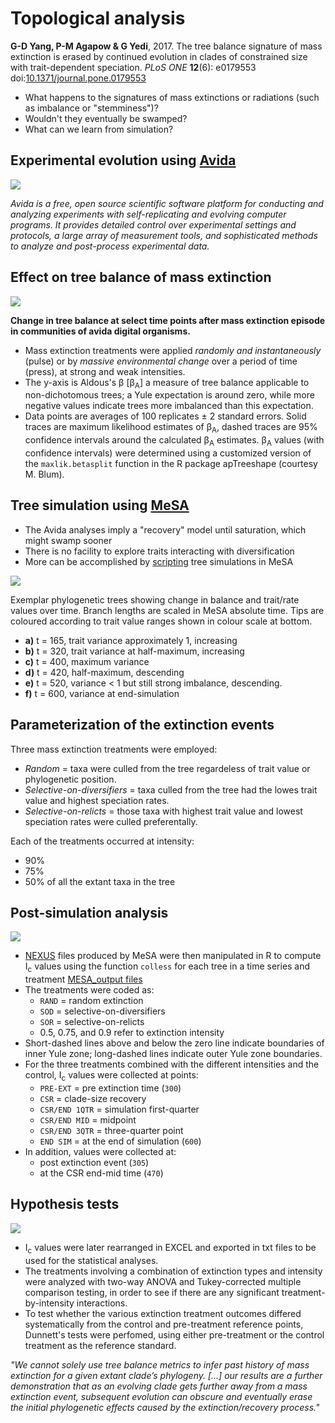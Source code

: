 Topological analysis
====================

**G-D Yang, P-M Agapow & G Yedi**, 2017. The tree balance signature of mass extinction is 
erased by continued evolution in clades of constrained size with trait-dependent 
speciation. _PLoS ONE_ **12**(6): e0179553
doi:[10.1371/journal.pone.0179553](https://doi.org/10.1371/journal.pone.0179553)

- What happens to the signatures of mass extinctions or radiations (such as imbalance or
  "stemminess")? 
- Wouldn't they eventually be swamped?
- What can we learn from simulation?

Experimental evolution using [Avida](http://avida.devosoft.org/)
----------------------------------------------------------------

![](lecture/avida.png)

_Avida is a free, open source scientific software platform for conducting and analyzing 
experiments with self-replicating and evolving computer programs. It provides detailed 
control over experimental settings and protocols, a large array of measurement tools, 
and sophisticated methods to analyze and post-process experimental data._

Effect on tree balance of mass extinction
-----------------------------------------

![](lecture/fig1.png)

**Change in tree balance at select time points after mass extinction episode in 
communities of avida digital organisms.**

- Mass extinction treatments were applied _randomly and instantaneously_ (pulse) or by 
  _massive environmental change_ over a period of time (press), at strong and weak 
  intensities.
- The y-axis is Aldous's β [β<sub>A</sub>] a measure of tree balance applicable to 
  non-dichotomous trees; a Yule expectation is around zero, while more negative values 
  indicate trees more imbalanced than this expectation.
- Data points are averages of 100 replicates ± 2 standard errors. Solid traces are 
  maximum likelihood estimates of β<sub>A</sub>, dashed traces are 95% confidence 
  intervals around the calculated β<sub>A</sub> estimates. β<sub>A</sub> values (with 
  confidence intervals) were determined using a customized version of the 
  `maxlik.betasplit` function in the R package apTreeshape (courtesy M. Blum).
  
Tree simulation using [MeSA](http://www.agapow.net/software/mesa/)
------------------------------------------------------------------

- The Avida analyses imply a "recovery" model until saturation, which might swamp sooner
- There is no facility to explore traits interacting with diversification
- More can be accomplished by [scripting](http://datadryad.org/resource/doi:10.5061/dryad.sm379/15)
  tree simulations in MeSA

![](lecture/fig3.png)

Exemplar phylogenetic trees showing change in balance and trait/rate values over time.
Branch lengths are scaled in MeSA absolute time. Tips are coloured according to trait 
value ranges shown in colour scale at bottom.

- **a)** t = 165, trait variance approximately 1, increasing
- **b)** t = 320, trait variance at half-maximum, increasing
- **c)** t = 400, maximum variance
- **d)** t = 420, half-maximum, descending
- **e)** t = 520, variance < 1 but still strong imbalance, descending.
- **f)** t = 600, variance at end-simulation

Parameterization of the extinction events
-----------------------------------------

Three mass extinction treatments were employed: 

- _Random_ = taxa were culled from the tree regardeless of trait value or phylogenetic 
  position. 
- _Selective-on-diversifiers_ = taxa culled from the tree had the lowes trait value and 
  highest speciation rates.
- _Selective-on-relicts_ = those taxa with highest trait value and lowest speciation 
  rates were culled preferentally. 

Each of the treatments occurred at intensity: 
- 90%
- 75% 
- 50% of all the extant taxa in the tree

Post-simulation analysis
------------------------

![](lecture/fig2.png)

- [NEXUS](../../week1/w1d5/lecture1.md) files produced by MeSA were then manipulated in 
  R to compute I<sub>c</sub> values using the function `colless` for each tree in a time 
  series and treatment
  [MESA_output files](http://datadryad.org/resource/doi:10.5061/dryad.sm379)
- The treatments were coded as:
  - `RAND` = random extinction 
  - `SOD` = selective-on-diversifiers
  - `SOR` = selective-on-relicts
  - 0.5, 0.75, and 0.9 refer to extinction intensity
- Short-dashed lines above and below the zero line indicate boundaries of inner Yule 
  zone; long-dashed lines indicate outer Yule zone boundaries. 
- For the three treatments combined with the different intensities and the control, 
  I<sub>c</sub> values were collected at points:
  - `PRE-EXT` = pre extinction time (`300`) 
  - `CSR` = clade-size recovery
  - `CSR/END 1QTR` = simulation first-quarter
  - `CSR/END MID` = midpoint
  - `CSR/END 3QTR` = three-quarter point
  - `END SIM` = at the end of simulation (`600`)
- In addition, values were collected at:   
  - post extinction event (`305`)
  - at the CSR end-mid time (`470`)

Hypothesis tests
----------------

![](lecture/fig4.png)

- I<sub>c</sub> values were later rearranged in EXCEL and exported in txt files to be 
  used for the statistical analyses.   
- The treatments involving a combination of extinction types and intensity were analyzed 
  with two-way ANOVA and Tukey-corrected multiple comparison testing, in order to see if 
  there are any significant treatment-by-intensity interactions. 
- To test whether the various extinction treatment outcomes differed systematically from 
  the control and pre-treatment reference points,  Dunnett's tests were perfomed, using 
  either pre-treatment or the control treatment as the reference standard.

_"We cannot solely use tree balance metrics to infer past history of mass extinction for 
a given extant clade’s phylogeny. [...] our results are a further demonstration that as 
an evolving clade gets further away from a mass extinction event, subsequent evolution 
can obscure and eventually erase the initial phylogenetic effects caused by the 
extinction/recovery process."_
